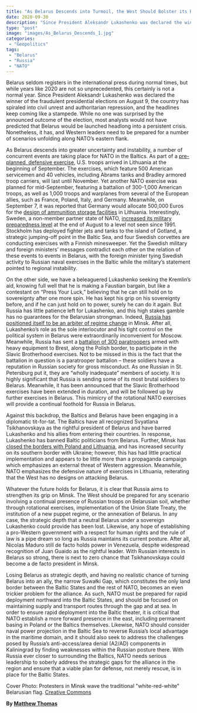 ```yaml
---
title: "As Belarus Descends into Turmoil, the West Should Bolster its Readiness"
date: 2020-09-30
description: "Since President Aleksandr Lukashenko was declared the winner of the fraudulent presidential elections on August 9, the country has spiraled into civil unrest and authoritarian repression."
type: "post"
image: "images/As_Belarus_Descends_1.jpg"
categories:
 - "Geopolitics"
tags:
 - "Belarus"
 - "Russia"
 - "NATO"
---
```


Belarus seldom registers in the international press during normal times, but while years like 2020 are not so unprecedented, this certainly is not a normal year. Since President Aleksandr Lukashenko was declared the winner of the fraudulent presidential elections on August 9, the country has spiraled into civil unrest and authoritarian repression, and the headlines keep coming like a stampede. While no one was surprised by the announced outcome of the election, most analysts would not have predicted that Belarus would be launched headlong into a persistent crisis. Nonetheless, it has, and Western leaders need to be prepared for a number of scenarios unfolding along NATO’s eastern flank.

As Belarus descends into greater uncertainty and instability, a number of concurrent events are taking place for NATO in the Baltics. As part of a [pre-planned, defensive exercise](https://www.reuters.com/article/us-belarus-election-us-lithuania/u-s-troops-to-start-extended-exercises-in-lithuania-amid-tensions-over-belarus-idUSKBN25U1W6), U.S. troops arrived in Lithuania at the beginning of September. The exercises, which feature 500 American servicemen and 40 vehicles, including Abrams tanks and Bradley armored troop carriers, will last until November. Yet another NATO exercise was planned for mid-September, featuring a battalion of 300-1,000 American troops, as well as 1,000 troops and warplanes from several of the European allies, such as France, Poland, Italy, and Germany. Meanwhile, on September 7, it was reported that Germany would allocate 500,000 Euros for the [design of ammunition storage facilities](https://www.baltictimes.com/germany_allocates_eur_500_000_for_new_ammunition_storage_facilities_in_lithuania/) in Lithuania. Interestingly, Sweden, a non-member partner state of NATO, [increased its military preparedness level](https://www.themoscowtimes.com/2020/08/26/sweden-bolsters-baltic-military-presence-in-show-of-force-toward-russia-a71248) at the end of August to a level not seen since 1991. Stockholm has deployed fighter jets and tanks to the island of Gotland, a strategic jumping-off point in the Baltic Sea, and four Swedish corvettes are conducting exercises with a Finnish minesweeper. Yet the Swedish military and foreign ministers’ messages contradict each other on the relation of these events to events in Belarus, with the foreign minister tying Swedish activity to Russian naval exercises in the Baltic while the military’s statement pointed to regional instability.

On the other side, we have a beleaguered Lukashenko seeking the Kremlin’s aid, knowing full well that he is making a Faustian bargain, but like a contestant on “Press Your Luck,” believing that he can still hold on to sovereignty after one more spin. He has kept his grip on his sovereignty before, and if he can just hold on to power, surely he can do it again. But Russia has little patience left for Lukashenko, and this high stakes gamble has no guarantees for the Belarusian strongman. Indeed, [Russia has positioned itself to be an arbiter of regime change](https://jamestown.org/program/russia-poised-to-arbitrate-regime-change-in-belarus-part-two/) in Minsk. After all, Lukashenko’s role as the sole interlocutor and his tight control on the political system in Belarus were extraordinarily inconvenient for Moscow. Meanwhile, Russia has sent a [battalion of 300 paratroopers](https://jamestown.org/program/russia-reasserts-control-via-nonstop-military-exercises-in-belarus/) armed with heavy equipment to Brest, along the Polish border, to participate in the Slavic Brotherhood exercises. Not to be missed in this is the fact that the battalion in question is a paratrooper battalion – these soldiers have a reputation in Russian society for gross misconduct. As one Russian in St. Petersburg put it, they are “wholly inadequate” members of society. It is highly significant that Russia is sending some of its most brutal soldiers to Belarus. Meanwhile, it has been announced that the Slavic Brotherhood exercises have been extended in duration, and will be followed up by further exercises in Belarus. This mimicry of the rotational NATO exercises will provide a continual foothold for Russia in Belarus.

Against this backdrop, the Baltics and Belarus have been engaging in a diplomatic tit-for-tat. The Baltics have all recognized Svyatlana Tsikhanovskaya as the rightful president of Belarus and have barred Lukashenko and his allies from entering their countries. In response, Lukashenko has banned Baltic politicians from Belarus. Further, Minsk has [closed the borders with Poland and Lithuania](https://www.dw.com/en/belarus-president-puts-military-on-alert-amid-eu-border-tensions/a-54970561), and has increased security on its southern border with Ukraine; however, this has had little practical implementation and appears to be little more than a propaganda campaign which emphasizes an external threat of Western aggression. Meanwhile, NATO emphasizes the defensive nature of exercises in Lithuania, reiterating that the West has no designs on attacking Belarus.

Whatever the future holds for Belarus, it is clear that Russia aims to strengthen its grip on Minsk. The West should be prepared for any scenario involving a continual presence of Russian troops on Belarusian soil, whether through rotational exercises, implementation of the Union State Treaty, the institution of a new puppet regime, or the annexation of Belarus. In any case, the strategic depth that a neutral Belarus under a sovereign Lukashenko could provide has been lost. Likewise, any hope of establishing a pro-Western government with a respect for human rights and the rule of law is a pipe dream so long as Russia maintains its current posture. After all, Nicolas Maduro still de facto holds power in Venezuela, despite widespread recognition of Juan Guaido as the rightful leader. With Russian interests in Belarus so strong, there is next to zero chance that Tsikhanovskaya could become a de facto president in Minsk.

Losing Belarus as strategic depth, and having no realistic chance of turning Belarus into an ally, the narrow Suwałki Gap, which constitutes the only land border between the Baltic States and the rest of NATO, becomes an even trickier problem for the alliance. As such, NATO must be prepared for rapid deployment northward into the Baltic States, and should be focused on maintaining supply and transport routes through the gap and at sea. In order to ensure rapid deployment into the Baltic theater, it is critical that NATO establish a more forward presence in the east, including permanent basing in Poland or the Baltics themselves. Likewise, NATO should consider naval power projection in the Baltic Sea to reverse Russia’s local advantage in the maritime domain, and it should also seek to address the challenges posed by Russia’s anti-access/area denial (A2/AD) components in Kaliningrad by finding weaknesses within the Russian posture there. With Russia ever closer to surrounding the Baltics, NATO needs serious leadership to soberly address the strategic gaps for the alliance in the region and ensure that a viable plan for defense, not merely rescue, is in place for the Baltic States.

Cover Photo: Protesters in Minsk wave the traditional "white-red-white" Belarusian flag. [Creative Commons](https://commons.wikimedia.org/wiki/File:2020_Belarusian_protests_%E2%80%94_Minsk,_23_August_p0033.jpg)

**By [Matthew Thomas](../our_team)**
